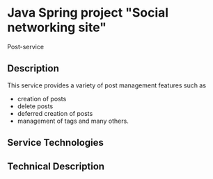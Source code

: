 # Java Spring project "Social networking site"
Post-service

## Description
This service provides a variety of post management features such as 
- creation of posts
- delete posts
- deferred creation of posts
- management of tags
and many others.
## Service Technologies

## Technical Description
